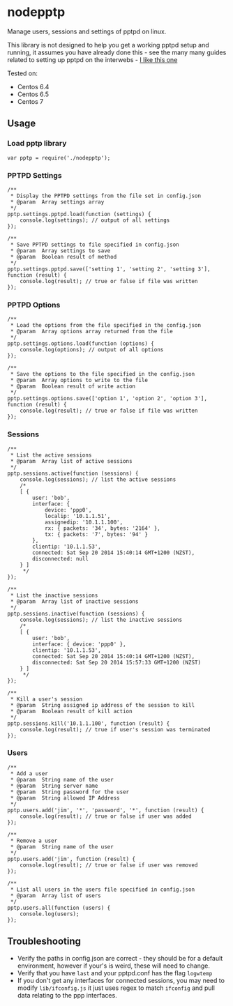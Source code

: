 # nodepptp
Manage users, sessions and settings of pptpd on linux.

This library is not designed to help you get a working pptpd setup and running, it assumes you have already done this - see the many many guides related to setting up pptpd on the interwebs - [I like this one](https://www.digitalocean.com/community/tutorials/how-to-setup-your-own-vpn-with-pptp)

Tested on:
* Centos 6.4
* Centos 6.5
* Centos 7

## Usage
### Load pptp library
`var pptp = require('./nodepptp');`

### PPTPD Settings
```
/**
 * Display the PPTPD settings from the file set in config.json
 * @param  Array settings array
 */
pptp.settings.pptpd.load(function (settings) {
    console.log(settings); // output of all settings
});

/**
 * Save PPTPD settings to file specified in config.json
 * @param  Array settings to save
 * @param  Boolean result of method
 */
pptp.settings.pptpd.save(['setting 1', 'setting 2', 'setting 3'], function (result) {
    console.log(result); // true or false if file was written
});
```

### PPTPD Options
```
/**
 * Load the options from the file specified in the config.json
 * @param  Array options array returned from the file
 */
pptp.settings.options.load(function (options) {
    console.log(options); // output of all options
});

/**
 * Save the options to the file specified in the config.json
 * @param  Array options to write to the file
 * @param  Boolean result of write action
 */
pptp.settings.options.save(['option 1', 'option 2', 'option 3'], function (result) {
    console.log(result); // true or false if file was written
});
```

### Sessions
```
/**
 * List the active sessions
 * @param  Array list of active sessions
 */
pptp.sessions.active(function (sessions) {
    console.log(sessions); // list the active sessions
    /*
    [ { 
        user: 'bob',
        interface: { 
            device: 'ppp0',
            localip: '10.1.1.51',
            assignedip: '10.1.1.100',
            rx: { packets: '34', bytes: '2164' },
            tx: { packets: '7', bytes: '94' } 
        },
        clientip: '10.1.1.53',
        connected: Sat Sep 20 2014 15:40:14 GMT+1200 (NZST),
        disconnected: null 
    } ]        
     */
});

/**
 * List the inactive sessions
 * @param  Array list of inactive sessions
 */
pptp.sessions.inactive(function (sessions) {
    console.log(sessions); // list the inactive sessions
    /*
    [ { 
        user: 'bob',
        interface: { device: 'ppp0' },
        clientip: '10.1.1.53',
        connected: Sat Sep 20 2014 15:40:14 GMT+1200 (NZST),
        disconnected: Sat Sep 20 2014 15:57:33 GMT+1200 (NZST) 
    } ]
     */
});

/**
 * Kill a user's session
 * @param  String assigned ip address of the session to kill
 * @param  Boolean result of kill action
 */
pptp.sessions.kill('10.1.1.100', function (result) {
    console.log(result); // true if user's session was terminated
});
```

### Users
```
/**
 * Add a user
 * @param  String name of the user
 * @param  String server name
 * @param  String password for the user
 * @param  String allowed IP Address
 */
pptp.users.add('jim', '*', 'password', '*', function (result) {
    console.log(result); // true or false if user was added
});

/**
 * Remove a user
 * @param  String name of the user
 */
pptp.users.add('jim', function (result) {
    console.log(result); // true or false if user was removed
});

/**
 * List all users in the users file specified in config.json
 * @param  Array list of users
 */
pptp.users.all(function (users) {
    console.log(users);
});
```

## Troubleshooting
* Verify the paths in config.json are correct - they should be for a default environment, however if your's is weird, these will need to change.
* Verify that you have `last` and your pptpd.conf has the flag `logwtemp`
* If you don't get any interfaces for connected sessions, you may need to modify `lib/ifconfig.js` it just uses regex to match `ifconfig` and pull data relating to the ppp interfaces.
